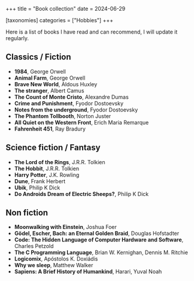 +++
title = "Book collection"
date = 2024-06-29

[taxonomies]
categories = ["Hobbies"]
+++

Here is a list of books I have read and can recommend, I will update it regularly.

<!-- more -->

## Classics / Fiction

* **1984**, George Orwell
* **Animal Farm**, George Orwell
* **Brave New World**, Aldous Huxley
* **The stranger**, Albert Camus
* **The Count of Monte Cristo**, Alexandre Dumas
* **Crime and Punishment**, Fyodor Dostoevsky
* **Notes from the underground**, Fyodor Dostoevsky
* **The Phantom Tollbooth**, Norton Juster
* **All Quiet on the Western Front**, Erich Maria Remarque
* **Fahrenheit 451**, Ray Bradury

## Science fiction / Fantasy

* **The Lord of the Rings**, J.R.R. Tolkien
* **The Hobbit**, J.R.R. Tolkien
* **Harry Potter**, J.K. Rowling
* **Dune**, Frank Herbert
* **Ubik**, Philip K Dick
* **Do Androids Dream of Electric Sheeps?**, Philip K Dick

## Non fiction

* **Moonwalking with Einstein**, Joshua Foer
* **Gödel, Escher, Bach: an Eternal Golden Braid**, Douglas Hofstadter
* **Code: The Hidden Language of Computer Hardware and Software**, Charles Petzold
* **The C Programming Language**, Brian W. Kernighan, Dennis M. Ritchie
* **Logicomix**, Apóstolos K. Doxiádis
* **Why we sleep**, Matthew Walker
* **Sapiens: A Brief History of Humankind**, Harari, Yuval Noah
